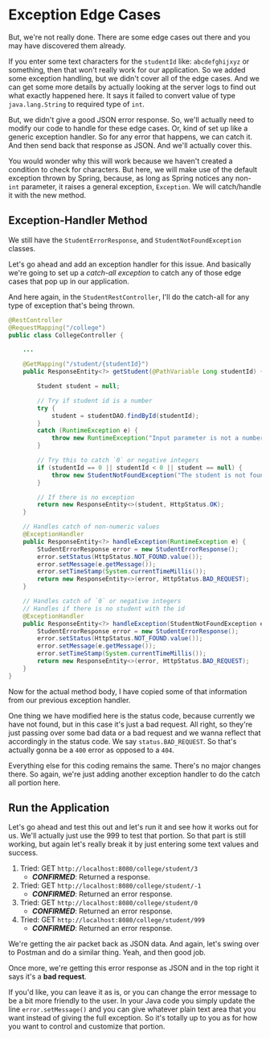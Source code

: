 # Exception Edge Cases 

But, we're not really done. There are some edge cases out there and you may have discovered them already. 

If you enter some text characters for the `studentId` like: `abcdefghijxyz` or something, then that won't really work for our application. So we added some exception handling, but we didn't cover all of the edge cases. And we can get some more details by actually looking at the server logs to find out what exactly happened here. It says it failed to convert value of type `java.lang.String` to required type of `int`. 

But, we didn't give a good JSON error response. So, we'll actually need to modify our code to handle for these edge cases. Or, kind of set up like a generic exception handler. So for any error that happens, we can catch it. And then send back that response as JSON. And we'll actually cover this. 

You would wonder why this will work because we haven't created a condition to check for characters. But here, we will make use of the default exception thrown by Spring, because, as long as Spring notices any non-`int` parameter, it raises a general exception, `Exception`. We will catch/handle it with the new method. 

## Exception-Handler Method 

We still have the `StudentErrorResponse`, and `StudentNotFoundException` classes. 

Let's go ahead and add an exception handler for this issue. And basically we're going to set up a *catch-all exception* to catch any of those edge cases that pop up in our application. 

And here again, in the `StudentRestController`, I'll do the catch-all for any type of exception that's being thrown. 

```Java StudentRestController.java
@RestController
@RequestMapping("/college")
public class CollegeController {

    ...

    @GetMapping("/student/{studentId}")
    public ResponseEntity<?> getStudent(@PathVariable Long studentId) {

        Student student = null;

        // Try if student id is a number
        try {
            student = studentDAO.findById(studentId);
        }
        catch (RuntimeException e) {
            throw new RuntimeException("Input parameter is not a number");
        }

        // Try this to catch `0` or negative integers
        if (studentId == 0 || studentId < 0 || student == null) {
            throw new StudentNotFoundException("The student is not found.");
        }

        // If there is no exception
        return new ResponseEntity<>(student, HttpStatus.OK);
    }

    // Handles catch of non-numeric values
    @ExceptionHandler
    public ResponseEntity<?> handleException(RuntimeException e) {
        StudentErrorResponse error = new StudentErrorResponse();
        error.setStatus(HttpStatus.NOT_FOUND.value());
        error.setMessage(e.getMessage());
        error.setTimeStamp(System.currentTimeMillis());
        return new ResponseEntity<>(error, HttpStatus.BAD_REQUEST);
    }

    // Handles catch of `0` or negative integers
    // Handles if there is no student with the id
    @ExceptionHandler
    public ResponseEntity<?> handleException(StudentNotFoundException e) {
        StudentErrorResponse error = new StudentErrorResponse();
        error.setStatus(HttpStatus.NOT_FOUND.value());
        error.setMessage(e.getMessage());
        error.setTimeStamp(System.currentTimeMillis());
        return new ResponseEntity<>(error, HttpStatus.BAD_REQUEST);
    }
}
```

Now for the actual method body, I have copied some of that information from our previous exception handler. 

One thing we have modified here is the status code, because currently we have not found, but in this case it's just a bad request. All right, so they're just passing over some bad data or a bad request and we wanna reflect that accordingly in the status code. We say `status.BAD_REQUEST`. So that's actually gonna be a `400` error as opposed to a `404`. 

Everything else for this coding remains the same. There's no major changes there. So again, we're just adding another exception handler to do the catch all portion here. 

## Run the Application

Let's go ahead and test this out and let's run it and see how it works out for us. We'll actually just use the 999 to test that portion. So that part is still working, but again let's really break it by just entering some text values and success. 

1. Tried: GET `http://localhost:8080/college/student/3`
   + ***CONFIRMED***: Returned a response.
2. Tried: GET `http://localhost:8080/college/student/-1`
   + ***CONFIRMED***: Returned an error response.
3. Tried: GET `http://localhost:8080/college/student/0`
   + ***CONFIRMED***: Returned an error response.
4. Tried: GET `http://localhost:8080/college/student/999`
   + ***CONFIRMED***: Returned an error response.

We're getting the air packet back as JSON data. And again, let's swing over to Postman and do a similar thing. Yeah, and then good job. 

Once more, we're getting this error response as JSON and in the top right it says it's a **bad request**. 

If you'd like, you can leave it as is, or you can change the error message to be a bit more friendly to the user. In your Java code you simply update the line `error.setMessage()` and you can give whatever plain text area that you want instead of giving the full exception. So it's totally up to you as for how you want to control and customize that portion.
